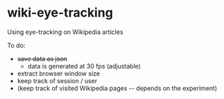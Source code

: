 # wiki-eye-tracking
Using eye-tracking on Wikipedia articles

To do:
* ~~save data as json~~
    * data is generated at 30 fps (adjustable)
* extract browser window size
* keep track of session / user
* (keep track of visited Wikipedia pages -- depends on the experiment)
